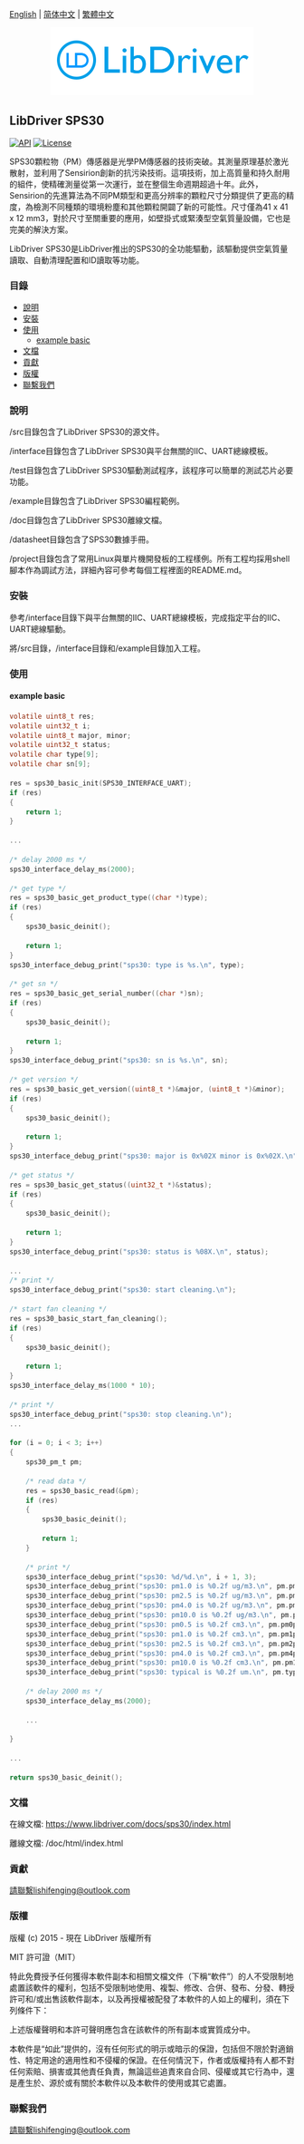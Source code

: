 [English](/README.md) | [ 简体中文](/README_zh-Hans.md) | [繁體中文](/README_zh-Hant.md)

<div align=center>
<img src="/doc/image/logo.png"/>
</div>

## LibDriver SPS30

[![API](https://img.shields.io/badge/api-reference-blue)](https://www.libdriver.com/docs/sps30/index.html) [![License](https://img.shields.io/badge/license-MIT-brightgreen.svg)](/LICENSE)

SPS30顆粒物（PM）傳感器是光學PM傳感器的技術突破。其測量原理基於激光散射，並利用了Sensirion創新的抗污染技術。這項技術，加上高質量和持久耐用的組件，使精確測量從第一次運行，並在整個生命週期超過十年。此外，Sensirion的先進算法為不同PM類型和更高分辨率的顆粒尺寸分類提供了更高的精度，為檢測不同種類的環境粉塵和其他顆粒開闢了新的可能性。尺寸僅為41 x 41 x 12 mm3，對於尺寸至關重要的應用，如壁掛式或緊湊型空氣質量設備，它也是完美的解決方案。

LibDriver SPS30是LibDriver推出的SPS30的全功能驅動，該驅動提供空氣質量讀取、自動清理配置和ID讀取等功能。

### 目錄

  - [說明](#說明)
  - [安裝](#安裝)
  - [使用](#使用)
    - [example basic](#example-basic)
  - [文檔](#文檔)
  - [貢獻](#貢獻)
  - [版權](#版權)
  - [聯繫我們](#聯繫我們)

### 說明

/src目錄包含了LibDriver SPS30的源文件。

/interface目錄包含了LibDriver SPS30與平台無關的IIC、UART總線模板。

/test目錄包含了LibDriver SPS30驅動測試程序，該程序可以簡單的測試芯片必要功能。

/example目錄包含了LibDriver SPS30編程範例。

/doc目錄包含了LibDriver SPS30離線文檔。

/datasheet目錄包含了SPS30數據手冊。

/project目錄包含了常用Linux與單片機開發板的工程樣例。所有工程均採用shell腳本作為調試方法，詳細內容可參考每個工程裡面的README.md。

### 安裝

參考/interface目錄下與平台無關的IIC、UART總線模板，完成指定平台的IIC、UART總線驅動。

將/src目錄，/interface目錄和/example目錄加入工程。

### 使用

#### example basic

```C
volatile uint8_t res;
volatile uint32_t i;
volatile uint8_t major, minor;
volatile uint32_t status;
volatile char type[9];
volatile char sn[9];

res = sps30_basic_init(SPS30_INTERFACE_UART);
if (res)
{
    return 1;
}

...

/* delay 2000 ms */
sps30_interface_delay_ms(2000);

/* get type */
res = sps30_basic_get_product_type((char *)type);
if (res)
{
    sps30_basic_deinit();

    return 1;
}
sps30_interface_debug_print("sps30: type is %s.\n", type);

/* get sn */
res = sps30_basic_get_serial_number((char *)sn);
if (res)
{
    sps30_basic_deinit();

    return 1;
}
sps30_interface_debug_print("sps30: sn is %s.\n", sn);

/* get version */
res = sps30_basic_get_version((uint8_t *)&major, (uint8_t *)&minor);
if (res)
{
    sps30_basic_deinit();

    return 1;
}
sps30_interface_debug_print("sps30: major is 0x%02X minor is 0x%02X.\n", major, minor);

/* get status */
res = sps30_basic_get_status((uint32_t *)&status);
if (res)
{
    sps30_basic_deinit();

    return 1;
}
sps30_interface_debug_print("sps30: status is %08X.\n", status);

...
/* print */
sps30_interface_debug_print("sps30: start cleaning.\n");

/* start fan cleaning */
res = sps30_basic_start_fan_cleaning();
if (res)
{
    sps30_basic_deinit();

    return 1;
}
sps30_interface_delay_ms(1000 * 10);

/* print */
sps30_interface_debug_print("sps30: stop cleaning.\n");
...

for (i = 0; i < 3; i++)
{
    sps30_pm_t pm;

    /* read data */
    res = sps30_basic_read(&pm);
    if (res)
    {
        sps30_basic_deinit();

        return 1;
    }

    /* print */
    sps30_interface_debug_print("sps30: %d/%d.\n", i + 1, 3);
    sps30_interface_debug_print("sps30: pm1.0 is %0.2f ug/m3.\n", pm.pm1p0_ug_m3);
    sps30_interface_debug_print("sps30: pm2.5 is %0.2f ug/m3.\n", pm.pm2p5_ug_m3);
    sps30_interface_debug_print("sps30: pm4.0 is %0.2f ug/m3.\n", pm.pm4p0_ug_m3);
    sps30_interface_debug_print("sps30: pm10.0 is %0.2f ug/m3.\n", pm.pm10_ug_m3);
    sps30_interface_debug_print("sps30: pm0.5 is %0.2f cm3.\n", pm.pm0p5_cm3);
    sps30_interface_debug_print("sps30: pm1.0 is %0.2f cm3.\n", pm.pm1p0_cm3);
    sps30_interface_debug_print("sps30: pm2.5 is %0.2f cm3.\n", pm.pm2p5_cm3);
    sps30_interface_debug_print("sps30: pm4.0 is %0.2f cm3.\n", pm.pm4p0_cm3);
    sps30_interface_debug_print("sps30: pm10.0 is %0.2f cm3.\n", pm.pm10_cm3);
    sps30_interface_debug_print("sps30: typical is %0.2f um.\n", pm.typical_particle_um);

    /* delay 2000 ms */
    sps30_interface_delay_ms(2000);
    
    ...
    
}

...

return sps30_basic_deinit();
```

### 文檔

在線文檔: https://www.libdriver.com/docs/sps30/index.html

離線文檔: /doc/html/index.html

### 貢獻

請聯繫lishifenging@outlook.com

### 版權

版權 (c) 2015 - 現在 LibDriver 版權所有

MIT 許可證（MIT）

特此免費授予任何獲得本軟件副本和相關文檔文件（下稱“軟件”）的人不受限制地處置該軟件的權利，包括不受限制地使用、複製、修改、合併、發布、分發、轉授許可和/或出售該軟件副本，以及再授權被配發了本軟件的人如上的權利，須在下列條件下：

上述版權聲明和本許可聲明應包含在該軟件的所有副本或實質成分中。

本軟件是“如此”提供的，沒有任何形式的明示或暗示的保證，包括但不限於對適銷性、特定用途的適用性和不侵權的保證。在任何情況下，作者或版權持有人都不對任何索賠、損害或其他責任負責，無論這些追責來自合同、侵權或其它行為中，還是產生於、源於或有關於本軟件以及本軟件的使用或其它處置。

### 聯繫我們

請聯繫lishifenging@outlook.com